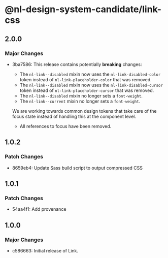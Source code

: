 # @nl-design-system-candidate/link-css

## 2.0.0

### Major Changes

- 3ba7586: This release contains potentially **breaking** changes:

  - The `nl-link--disabled` mixin now uses the `nl-link-disabled-color` token instead of `nl-link-placeholder-color` that was removed.
  - The `nl-link--disabled` mixin now uses the `nl-link-disabled-cursor` token instead of `nl-link-placeholder-cursor` that was removed.
  - The `nl-link--disabled` mixin no longer sets a `font-weight`.
  - The `nl-link--current` mixin no longer sets a `font-weight`.

  We are working towards common design tokens that take care of the focus state instead of handling this at the component level.

  - All references to focus have been removed.

## 1.0.2

### Patch Changes

- 8659eb4: Update Sass build script to output compressed CSS

## 1.0.1

### Patch Changes

- 54aa4f1: Add provenance

## 1.0.0

### Major Changes

- c586663: Initial release of Link.

